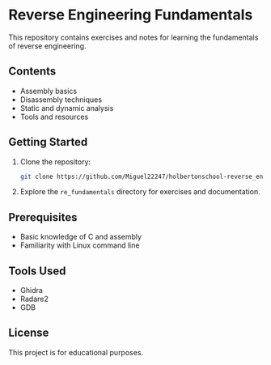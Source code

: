# Reverse Engineering Fundamentals

This repository contains exercises and notes for learning the fundamentals of reverse engineering.

## Contents

- Assembly basics
- Disassembly techniques
- Static and dynamic analysis
- Tools and resources

## Getting Started

1. Clone the repository:

    ```bash
    git clone https://github.com/Miguel22247/holbertonschool-reverse_engineering.git
    ```

2. Explore the `re_fundamentals` directory for exercises and documentation.

## Prerequisites

- Basic knowledge of C and assembly
- Familiarity with Linux command line

## Tools Used

- Ghidra
- Radare2
- GDB

## License

This project is for educational purposes.

